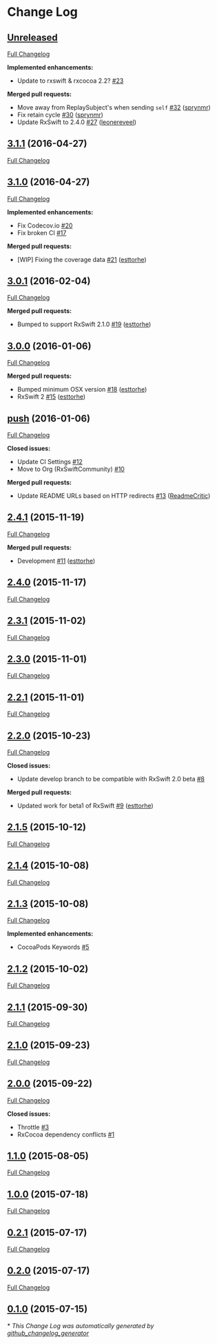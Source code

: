 # Change Log

## [Unreleased](https://github.com/RxSwiftCommunity/RxViewModel/tree/HEAD)

[Full Changelog](https://github.com/RxSwiftCommunity/RxViewModel/compare/3.1.1...HEAD)

**Implemented enhancements:**

- Update to rxswift & rxcocoa 2.2? [\#23](https://github.com/RxSwiftCommunity/RxViewModel/issues/23)

**Merged pull requests:**

- Move away from ReplaySubject's when sending `self` [\#32](https://github.com/RxSwiftCommunity/RxViewModel/pull/32) ([sprynmr](https://github.com/sprynmr))
- Fix retain cycle [\#30](https://github.com/RxSwiftCommunity/RxViewModel/pull/30) ([sprynmr](https://github.com/sprynmr))
- Update RxSwift to 2.4.0 [\#27](https://github.com/RxSwiftCommunity/RxViewModel/pull/27) ([leonereveel](https://github.com/leonereveel))

## [3.1.1](https://github.com/RxSwiftCommunity/RxViewModel/tree/3.1.1) (2016-04-27)
[Full Changelog](https://github.com/RxSwiftCommunity/RxViewModel/compare/3.1.0...3.1.1)

## [3.1.0](https://github.com/RxSwiftCommunity/RxViewModel/tree/3.1.0) (2016-04-27)
[Full Changelog](https://github.com/RxSwiftCommunity/RxViewModel/compare/3.0.1...3.1.0)

**Implemented enhancements:**

- Fix Codecov.io [\#20](https://github.com/RxSwiftCommunity/RxViewModel/issues/20)
- Fix broken CI [\#17](https://github.com/RxSwiftCommunity/RxViewModel/issues/17)

**Merged pull requests:**

- \[WIP\] Fixing the coverage data [\#21](https://github.com/RxSwiftCommunity/RxViewModel/pull/21) ([esttorhe](https://github.com/esttorhe))

## [3.0.1](https://github.com/RxSwiftCommunity/RxViewModel/tree/3.0.1) (2016-02-04)
[Full Changelog](https://github.com/RxSwiftCommunity/RxViewModel/compare/3.0.0...3.0.1)

**Merged pull requests:**

- Bumped to support RxSwift 2.1.0 [\#19](https://github.com/RxSwiftCommunity/RxViewModel/pull/19) ([esttorhe](https://github.com/esttorhe))

## [3.0.0](https://github.com/RxSwiftCommunity/RxViewModel/tree/3.0.0) (2016-01-06)
[Full Changelog](https://github.com/RxSwiftCommunity/RxViewModel/compare/push...3.0.0)

**Merged pull requests:**

- Bumped minimum OSX version [\#18](https://github.com/RxSwiftCommunity/RxViewModel/pull/18) ([esttorhe](https://github.com/esttorhe))
- RxSwift 2 [\#15](https://github.com/RxSwiftCommunity/RxViewModel/pull/15) ([esttorhe](https://github.com/esttorhe))

## [push](https://github.com/RxSwiftCommunity/RxViewModel/tree/push) (2016-01-06)
[Full Changelog](https://github.com/RxSwiftCommunity/RxViewModel/compare/2.4.1...push)

**Closed issues:**

- Update CI Settings [\#12](https://github.com/RxSwiftCommunity/RxViewModel/issues/12)
- Move to Org \(RxSwiftCommunity\) [\#10](https://github.com/RxSwiftCommunity/RxViewModel/issues/10)

**Merged pull requests:**

- Update README URLs based on HTTP redirects [\#13](https://github.com/RxSwiftCommunity/RxViewModel/pull/13) ([ReadmeCritic](https://github.com/ReadmeCritic))

## [2.4.1](https://github.com/RxSwiftCommunity/RxViewModel/tree/2.4.1) (2015-11-19)
[Full Changelog](https://github.com/RxSwiftCommunity/RxViewModel/compare/2.4.0...2.4.1)

**Merged pull requests:**

- Development [\#11](https://github.com/RxSwiftCommunity/RxViewModel/pull/11) ([esttorhe](https://github.com/esttorhe))

## [2.4.0](https://github.com/RxSwiftCommunity/RxViewModel/tree/2.4.0) (2015-11-17)
[Full Changelog](https://github.com/RxSwiftCommunity/RxViewModel/compare/2.3.1...2.4.0)

## [2.3.1](https://github.com/RxSwiftCommunity/RxViewModel/tree/2.3.1) (2015-11-02)
[Full Changelog](https://github.com/RxSwiftCommunity/RxViewModel/compare/2.3.0...2.3.1)

## [2.3.0](https://github.com/RxSwiftCommunity/RxViewModel/tree/2.3.0) (2015-11-01)
[Full Changelog](https://github.com/RxSwiftCommunity/RxViewModel/compare/2.2.1...2.3.0)

## [2.2.1](https://github.com/RxSwiftCommunity/RxViewModel/tree/2.2.1) (2015-11-01)
[Full Changelog](https://github.com/RxSwiftCommunity/RxViewModel/compare/2.2.0...2.2.1)

## [2.2.0](https://github.com/RxSwiftCommunity/RxViewModel/tree/2.2.0) (2015-10-23)
[Full Changelog](https://github.com/RxSwiftCommunity/RxViewModel/compare/2.1.5...2.2.0)

**Closed issues:**

- Update develop branch to be compatible with RxSwift 2.0 beta [\#8](https://github.com/RxSwiftCommunity/RxViewModel/issues/8)

**Merged pull requests:**

- Updated work for beta1 of RxSwift [\#9](https://github.com/RxSwiftCommunity/RxViewModel/pull/9) ([esttorhe](https://github.com/esttorhe))

## [2.1.5](https://github.com/RxSwiftCommunity/RxViewModel/tree/2.1.5) (2015-10-12)
[Full Changelog](https://github.com/RxSwiftCommunity/RxViewModel/compare/2.1.4...2.1.5)

## [2.1.4](https://github.com/RxSwiftCommunity/RxViewModel/tree/2.1.4) (2015-10-08)
[Full Changelog](https://github.com/RxSwiftCommunity/RxViewModel/compare/2.1.3...2.1.4)

## [2.1.3](https://github.com/RxSwiftCommunity/RxViewModel/tree/2.1.3) (2015-10-08)
[Full Changelog](https://github.com/RxSwiftCommunity/RxViewModel/compare/2.1.2...2.1.3)

**Implemented enhancements:**

- CocoaPods Keywords [\#5](https://github.com/RxSwiftCommunity/RxViewModel/issues/5)

## [2.1.2](https://github.com/RxSwiftCommunity/RxViewModel/tree/2.1.2) (2015-10-02)
[Full Changelog](https://github.com/RxSwiftCommunity/RxViewModel/compare/2.1.1...2.1.2)

## [2.1.1](https://github.com/RxSwiftCommunity/RxViewModel/tree/2.1.1) (2015-09-30)
[Full Changelog](https://github.com/RxSwiftCommunity/RxViewModel/compare/2.1.0...2.1.1)

## [2.1.0](https://github.com/RxSwiftCommunity/RxViewModel/tree/2.1.0) (2015-09-23)
[Full Changelog](https://github.com/RxSwiftCommunity/RxViewModel/compare/2.0.0...2.1.0)

## [2.0.0](https://github.com/RxSwiftCommunity/RxViewModel/tree/2.0.0) (2015-09-22)
[Full Changelog](https://github.com/RxSwiftCommunity/RxViewModel/compare/1.1.0...2.0.0)

**Closed issues:**

- Throttle [\#3](https://github.com/RxSwiftCommunity/RxViewModel/issues/3)
- RxCocoa dependency conflicts [\#1](https://github.com/RxSwiftCommunity/RxViewModel/issues/1)

## [1.1.0](https://github.com/RxSwiftCommunity/RxViewModel/tree/1.1.0) (2015-08-05)
[Full Changelog](https://github.com/RxSwiftCommunity/RxViewModel/compare/1.0.0...1.1.0)

## [1.0.0](https://github.com/RxSwiftCommunity/RxViewModel/tree/1.0.0) (2015-07-18)
[Full Changelog](https://github.com/RxSwiftCommunity/RxViewModel/compare/0.2.1...1.0.0)

## [0.2.1](https://github.com/RxSwiftCommunity/RxViewModel/tree/0.2.1) (2015-07-17)
[Full Changelog](https://github.com/RxSwiftCommunity/RxViewModel/compare/0.2.0...0.2.1)

## [0.2.0](https://github.com/RxSwiftCommunity/RxViewModel/tree/0.2.0) (2015-07-17)
[Full Changelog](https://github.com/RxSwiftCommunity/RxViewModel/compare/0.1.0...0.2.0)

## [0.1.0](https://github.com/RxSwiftCommunity/RxViewModel/tree/0.1.0) (2015-07-15)


\* *This Change Log was automatically generated by [github_changelog_generator](https://github.com/skywinder/Github-Changelog-Generator)*